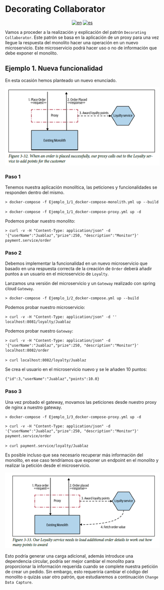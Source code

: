 # **Decorating Collaborator**
<div align="center">

[![en](https://img.shields.io/badge/lang-en-red.svg)](https://github.com/MasterCloudApps-Projects/Monolith-to-Microservices-Examples/tree/master/Decorating_Collaborator/README.md)
[![es](https://img.shields.io/badge/lang-es-yellow.svg)](https://github.com/MasterCloudApps-Projects/Monolith-to-Microservices-Examples/tree/master/Decorating_Collaborator/README.es.md)
</div>

Vamos a proceder a la realización y explicación del patrón `Decorating Collaborator`. Este patrón se basa en la aplicación de un proxy para una vez llegue la respuesta del monolito hacer una operación en un nuevo microservicio. Este microservicio podrá hacer uso o no de información que debe exponer el monolito.

## **Ejemplo 1. Nueva funcionalidad**

En esta ocasión hemos planteado un nuevo enunciado.
<div align="center">

![alt text](3.32_decorating_collaborator.png)
</div>

### **Paso 1**

Tenemos nuestra aplicación monolítica, las peticiones y funcionalidades se responden dentro del mismo.

```
> docker-compose -f Ejemplo_1/1_docker-compose-monolith.yml up --build

> docker-compose -f Ejemplo_1/1_docker-compose-proxy.yml up -d
```

Podemos probar nuestro monolito:
```
> curl -v -H "Content-Type: application/json" -d '{"userName":"Juablaz","prize":250, "description":"Monitor"}' payment.service/order
```


### **Paso 2**
Debemos implementar la funcionalidad en un nuevo microservicio que basado en una respuesta correcta de la creación de `Order` deberá añadir puntos a un usuario en el microservicio de `Loyalty`.

Lanzamos una versión del microservicio y un `Gateway` realizado con spring cloud `Gateway`.

```
> docker-compose -f Ejemplo_1/2_docker-compose.yml up --build
```

Podemos probar nuestro microservicio:

```
> curl -v -H "Content-Type: application/json" -d '' localhost:8081/loyalty/Juablaz
```

Podemos probar nuestro `Gateway`:

```
> curl -v -H "Content-Type: application/json" -d '{"userName":"Juablaz","prize":250, "description":"Monitor"}' localhost:8082/order

> curl localhost:8082/loyalty/Juablaz
```

Se crea el usuario en el microservicio nuevo y se le añaden 10 puntos:
```
{"id":3,"userName":"Juablaz","points":10.0}
```

### **Paso 3**
Una vez probado el gateway, movamos las peticiones desde nuestro proxy de nginx a nuestro gateway.

```
> docker-compose -f Ejemplo_1/3_docker-compose-proxy.yml up -d
```

```
> curl -v -H "Content-Type: application/json" -d '{"userName":"Juablaz","prize":250, "description":"Monitor"}' payment.service/order

> curl payment.service/loyalty/Juablaz
```

Es posible incluso que sea necesario recuperar más información del monolito, en ese caso tendríamos que exponer un endpoint en el monolito y realizar la 
petición desde el microservicio.

<div align="center">

![alt text](3.33_decorating_collaborator.png)
</div>

Esto podría generar una carga adicional, además introduce una dependencia circular, podría ser mejor cambiar el monolito para proporcionar la información requerida cuando se complete nuestra petición de crear un pedido. Sin embargo, esto requeriría cambiar el código del monolito o quizás usar otro patrón, que estudiaremos a continuación `Change Data Capture`.
